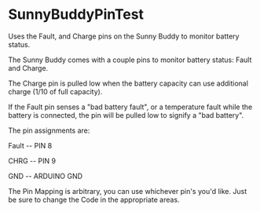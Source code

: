 SunnyBuddyPinTest
=================

Uses the Fault, and Charge pins on the Sunny Buddy to monitor battery status.

The Sunny Buddy comes with a couple pins to monitor battery status:
Fault and Charge.

The Charge pin is pulled low when the battery capacity can use
additional charge (1/10 of full capacity).

If the Fault pin senses a "bad battery fault", or a temperature  fault
while the battery is connected, the pin will be pulled low to signify a
"bad battery".

The pin assignments are:

Fault   -- PIN 8

CHRG -- PIN 9

GND   -- ARDUINO GND

The Pin Mapping is arbitrary, you can use whichever pin's you'd like. Just be sure to change the Code in the appropriate areas.
